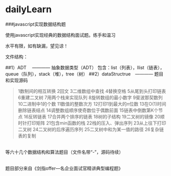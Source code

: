 # dailyLearn


###javascript实现数据结构题



使用javascript实现经典的数据结构面试题。练手和温习

水平有限，如有缺漏，望见谅！





文件结构：

##1）ADT 　———— 抽象数据类型（ADT）
	包含：list（列表），llist（链表），queue（队列），stack（堆），tree（树）
##2）dataStructrue　———— 题目和实现源码
>1数制间的相互转换
>2回文
>3二维数组中查找
>4替换空格
>5从尾到头打印链表
>6重建二叉树
>7用两个栈来实现队列
>8旋转数组的最小数字
>9斐波那契数列
>10二进制中1的个数
>11数值的整数次方
>12打印1到最大的n位数
>13在O(1)时间删除链表结点
>14调整数组顺序使奇数位于偶数前面
>15链表中倒数第K个节点
>16反转链表
>17合并两个排序的链表
>18树的子结构
>19二叉树的镜像
>20顺时针打印矩阵
>21包含min函数的栈
>22栈的压入、弹出序列
>23从上往下打印二叉树
>24二叉树的后序遍历序列
>25二叉树中和为某一值的路径
>26复杂链表的复制
<br/>
等六十几个数据结构和算法题目（文件名带“-”，源码待续）
<br/><br/>

题目部分来自《剑指offer—名企业面试官精讲典型编程题》





	









